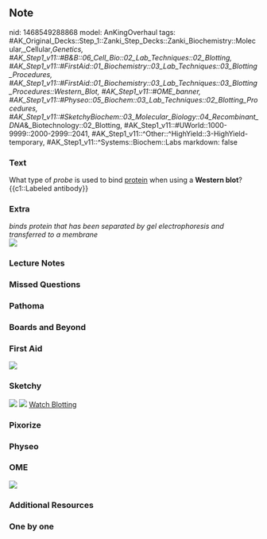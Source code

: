 ## Note
nid: 1468549288868
model: AnKingOverhaul
tags: #AK_Original_Decks::Step_1::Zanki_Step_Decks::Zanki_Biochemistry::Molecular,_Cellular,_Genetics, #AK_Step1_v11::#B&B::06_Cell_Bio::02_Lab_Techniques::02_Blotting, #AK_Step1_v11::#FirstAid::01_Biochemistry::03_Lab_Techniques::03_Blotting_Procedures, #AK_Step1_v11::#FirstAid::01_Biochemistry::03_Lab_Techniques::03_Blotting_Procedures::Western_Blot, #AK_Step1_v11::#OME_banner, #AK_Step1_v11::#Physeo::05_Biochem::03_Lab_Techniques::02_Blotting_Procedures, #AK_Step1_v11::#SketchyBiochem::03_Molecular_Biology::04_Recombinant_DNA_&_Biotechnology::02_Blotting, #AK_Step1_v11::#UWorld::1000-9999::2000-2999::2041, #AK_Step1_v11::^Other::^HighYield::3-HighYield-temporary, #AK_Step1_v11::^Systems::Biochem::Labs
markdown: false

### Text
<div>
  <div>
    What type of <i>probe</i> is used to bind <u>protein</u> when
    using a <b>Western blot</b>?
  </div>
  <div>
    {{c1::Labeled antibody}}
  </div>
</div>

### Extra
<div>
  <i>binds protein that has been separated by gel electrophoresis
  and transferred to a membrane</i>
</div>
<div><img src="paste-18163416695129.jpg"></div>

### Lecture Notes


### Missed Questions


### Pathoma


### Boards and Beyond


### First Aid
<img src="tmpns_ZYU.png">

### Sketchy
<img src="Blotting.png"> <img src=
"Screen%20Shot%202022-01-30%20at%2010.03.38%20AM.png"> <a href=
"https://dashboard.sketchy.com/study/medical/courses/medical-biochemistry/units/medical-biochemistry-molecular-biology/videos/medical-biochemistry-molecular-biology-recombinant-dna-and-biotechnology-blotting?utm_source=anki&utm_medium=partnership&utm_campaign=february_update&utm_content=medical">
Watch Blotting</a>

### Pixorize


### Physeo


### OME
<div class="ome-widget">
  <a href="https://onlinemeded.org?ref=anki"><img src=
  "_OME_AnkiFlashcards_General_7.png"></a>
</div>

### Additional Resources


### One by one

